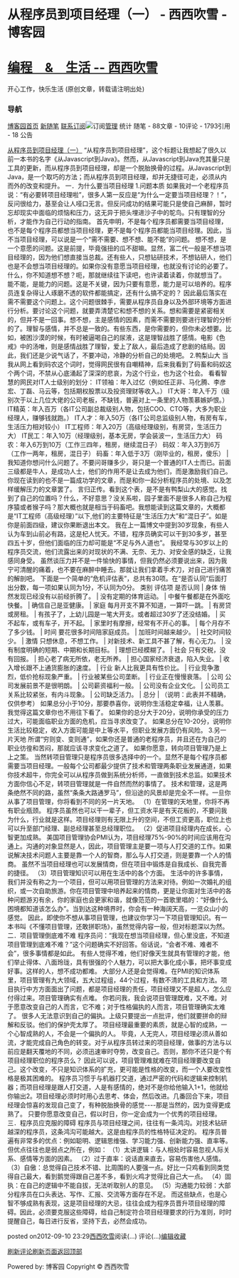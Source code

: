 
# 从程序员到项目经理（一） - 西西吹雪 - 博客园
# [编程　&　生活      --       西西吹雪](https://www.cnblogs.com/watsonyin/)
开心工作，快乐生活  (原创文章，转载请注明出处)

### 导航
[博客园](https://www.cnblogs.com/)[首页](https://www.cnblogs.com/watsonyin/)
[新随笔](https://i.cnblogs.com/EditPosts.aspx?opt=1)
[联系](https://msg.cnblogs.com/send/%E8%A5%BF%E8%A5%BF%E5%90%B9%E9%9B%AA)[订阅](https://www.cnblogs.com/watsonyin/rss)![订阅](//www.cnblogs.com/images/xml.gif)[管理](https://i.cnblogs.com/)
统计
随笔 -		88文章 -		10评论 -		1793引用 -		18
公告

[从程序员到项目经理（一）](https://www.cnblogs.com/watsonyin/archive/2012/09/10/2679528.html)
“从程序员到项目经理”，这个标题让我想起了很久以前一本书的名字《从Javascript到Java》。然而，从Javascript到Java充其量只是工具的更新，而从程序员到项目经理，却是一个脱胎换骨的过程。从Javascript到Java，是一个取巧的方法；而从程序员到项目经理，却并无捷径可走，必须从内而外的改变和提升。
一．为什么要当项目经理
1.问题本质
如果我对一个老程序员说：“有必要转项目经理啦”，很多人第一反应是“为什么一定要当项目经理？！”，反问很给力，基至会让人哑口无言。但反问成功的结果可能只是使自己麻醉，暂时忘却现实中面临的烦恼和压力，这无异于把头埋进沙子中的鸵鸟。只有理智的分析，才能作为自己行动的指南。
首先申明，不是每个程序员都需要当项目经理，也不是每个程序员都想当项目经理，更不是每个程序员都能当项目经理。因此，当不当项目经理，可以说是一个“需不需要、想不想、能不能”的问题。
想不想，是一个意愿的问题。这是前提，毕竟强扭的瓜不甜嘛。显然，富二代一般是不想当项目经理的，因为他们想直接当总裁。还有些人，只想钻研技术，不想钻研人，他们也是不会想当项目经理的。如果你没有意愿当项目经理，也就没有讨论的必要了。什么，你不知道想不想？呃，那就继续往下读吧，也许读着读着，你就想当了。
能不能，是能力的问题。这是不关键，因为只要有意愿，能力是可以培养的。程序员连复杂得让人琢磨不透的软件都能搞定，还有什么搞不定的？
因此最后落实在需不需要这个问题上。这个问题很棘手，需要从程序员自身以及外部环境等方面进行分析。要讨论这个问题，就要弄清楚它和想不想的关系。想和需要是紧密相关的，但并不是一回事。想不想，主是感情的因素，而需不需要则要进行理智的分析的了。理智与感情，并不总是一致的。有些东西，是你需要的，但你未必想要。比如，被困沙漠的时候，有时被逼喝自己的尿液，这是理智战胜了感情。电影《色戒》中的汤唯，则是感情战胜了理智，爱上了敌人，最后造成了悲剧的结局。因此，我们还是少说气话了，不要冲动，冷静的分析自己的处境吧。
2.鸭梨山大
当我从网上看到码农这个词时，觉得网民很有自嘲精神，后来我看到了码畜和码奴这个两个词，不禁从心底涌起了深深的悲哀，为这个行业，也为这个社会。
看看智慧的网民对IT人士级别的划分：
IT领袖：年入过亿（例如任正非、马化腾、李彦宏、丁磊、马云等，包括期权股票以及投资理财等收入。）
IT大哥：年入千万（级别次于以上几位大佬的公司老板，不缺钱，普遍对上一条里的人物羡慕嫉妒恨。）
IT精英：年入百万（各IT公司副总裁级别人物，包括COO、CTO等，大多为职业经理人，赚够钱就跑。）
IT人才：年入50万（各IT公司总监级别人物，有房有车，生活压力相对较小）
IT工程师：年入20万（高级经理级别，有房贷，生活压力大）
IT民工：年入10万（经理级别，基本无房，学会装波一，生活压力大）
码农：年入6万到10万（工作三四年，租房，继续混日子）
码奴：年入3万到6万（工作一两年，租房，混日子）
码畜：年入低于3万（刚毕业的，租房，傻乐）
|
我知道你想问什么问题了。不要问哥赚多少，哥只是一个普通的IT人士而已。前面三级都是牛人，是成功人士，他们的作用不是让去成为他们，而是激励我们自己。你现在读到的也不是一篇成功学的文章，而是和你一起分析程序员的处境、以及怎样缓解压力的文章罢了。
言归正传。看到这个表，是不是有鸭梨山大的感觉。找到了自己的位置吗？什么，不好意思？没关系啦，园子里面不是很多人称自己为程序猿或者猴子吗？那大概也就是相当于码畜吧。我想能读到这篇文章的，大概都是“IT工程师（高级经理）”以下,他们的主要特征是“生活压力大”和“混日子”。如是你是前面四级，建议你果断退出本文。
我在上一篇博文中提到30岁现象，有些人认为车到山前必有路，这是杞人忧天。不错，程序员确实可以干到30多岁，甚至四五十岁，但他们面临的压力却可能是“不足与外人道也”。
我经常与30岁以上的程序员交流，他们流露出来的对现状的不满、无奈、无力、对安全感的缺乏，让我感同身受。
虽然谈压力并不是一件愉快的事情，但我仍然必须要说出来，因为我宁可清醒的痛着，也不要在麻醉中睡去。那就让我们拿着手术刀，对自己进行痛苦的解剖吧。
下面是一个简单的“危机评估表”，总共有30项。在“是否认同”后面打出分数，每一项如果认同为1分，不认同为0分。
类别
评估项
是否认同
|
身体
悄然发现已经没有以前经折腾了。
|
没有定期的体育运动。
|
中餐午餐都是在外面吃快餐。
|
确信自己是亚健康。
|
家庭
每月开支不算不知道，一算吓一跳。
|
有房贷或房租。
|
有孩子了，上幼儿园是一笔大开支。或者超过30岁了还没结婚。
|
买不起车，或有车子，开不起。
|
家里时有摩擦，经常有不开心的事。
|
每个月存不了多少钱。
|
时间
要花很多时间陪家庭成员。
|
加班时间越来越少。
|
社交时间较少。
|
激情
只想休息，不想工作。
|
对新技术、新工具不甚了解，有心无力。
|
没有制度明确的短期、中期和长期目标。
|
理想已经模糊了。
|
社会
只有交税，没有回报。
|
担心老了病无所依，老无所养。
|
担心国家经济衰退，陷入失业。
|
收入增长跟不上通货膨胀的速度。
|
行业
新人比我更具有性价比。
|
行业竞争激烈，低价抢标现象严重。
|
行业被某些公司垄断。
|
行业正在慢慢衰落。
|
公司
公司发展前景不是很明朗。
|
公司薪资福利一般。
|
公司没有企业文化。
|
公司员工关系比较紧张，有内斗现象。
|
公司缺乏活力。
|
总分
|
（说明：此表并不精确，仅供参考）
如果总分小于10分，那要恭喜你，说明你生活稳定幸福，让人羡慕。我觉得这篇文章你也不用往下看了。
如果你的总分大于20分，说明你承受的压力过大，可能面临职业方面的危机，应当寻求改变了。
如果总分在10-20分，说明你生活比较稳定，收入方面可能是中上等水平，但职业发展方面仍有风险。
3.另一片天地
所谓“穷则变、变则通”，如果你还是普通的老程序员，并且还在为自己的职业彷徨和苦闷，那就应该寻求变化之道了。
如果你愿意，转向项目管理乃是上上之策。
当然转项目管理只是程序员很多选择中的一个。显然不是每个程序员都需要当项目经理。一般每个公司都最少提供了技术和管理两条职业发展通道，如果你技术超牛，你完全可以从程序员做到系统分析师，一直做到技术总监。如果技术方面你信心不足，转项目管理就是一件自然而然的事情了。
技术和管理，这是两条绝然不同的路，虽然“条条大路通罗马”，但沿途的风景却是完全不一样。一旦你从事了项目管理，你将看到不同的另一片天地。
（1）在管理的天地里，你将不再有职业瓶颈。
程序员虽然也可以干一辈子，但工资水平是有天花板的，不要问我为什么，行业就是这样。项目经理则有无限上升的空间，不但工资更高，职位上也可以升至部门经理、副总经理甚至总经理职位。
（2）促进项目经理内在成长，心智更加成熟。
美国项目管理协会PMI认为，项目经理75%-90%的时间应该用在沟通上。沟通的对象显然是人，因此，项目管理主是要一项与人打交道的工作。如果说解决技术问题人主要是靠一个人的智商，那么与人打交道，则是要靠一个人的情商。
虽然不当项目经理也可以发展情商，但在项目中锻炼是自我成长、自我完善的捷径。
（3）项目管理知识可以用在生活中的各个方面。
生活中的许多事情，我们并没有称之为一个项目，但可以用项目管理的方法来对待。例如一次婚礼的组织，或一次自助旅游。你在项目管理中培养起来的情商，更是让你面对生活中的各种问题游刃有余，你的家庭也会更家和谐，就像范范的一首歌里唱的：“好像什么困境都知道该怎么办”。当到达这种境界时，你会有一种海阔天高，一览众山小的感觉。
因此，即使你不想从事项目管理，也建议你学习一下项目管理知识。有一本书叫《不懂项目管理，还敢拼职场》，虽然觉得内容一般，但对标题深以为然。
二．项目管理倒底难不难
程序员问：“我现在想当项目经理，但心里没底，不知道项目管理到底难不难？”这个问题确实不好回答。俗话说，“会者不难、难者不会”，很多事情都是如此。
有些人觉得不难，他们好像天生就具有管理的才能，他们举止得体、八面玲珑，具有很强的个人魅力，可以把大事化成小事，把坏事变成好事。这样的人，想不成功都难。
大部分人还是会觉得难。在PMI的知识体系里，项目管理有九大领域，五大过程组，44个过程，有数不清的工具和方法。项目执行中方方面面出了问题，都是项目经理的责任，项目经理又不是超人，怎么应付得过来。项目管理确实有点难。
你若问我，我会说项目管理既难，又不难。对于愿意改变自己的人而言，它不难；对于性格偏执的人而言，项目管理确实太难了。
很多人无法意识到自己的偏执。上级只要提出一点批评，他们就要拼命的辩解和反驳。他们的保护壳太厚了。
项目经理最重要的素质，就是心智的成熟，一个心智成熟的人，不会是一个偏执的人。
毕竟，人无完人，项目经理必须从善如流，才能完成自己角色的转变。对于从程序员转过来的项目经理，做事的方法与以前应是翻天覆地的不同，必须迅速审时夺势，改变自己。否则，那你不还只是个有项目经理职位的程序员么？
因此可以说，项目管理难就难在项目经理要改变自己。这个改变，不只是知识体系的扩充，更可能是性格的改变，而一个人要改变性格是极其困难的。
程序员习惯于与机器打交道，通过严密的代码和逻辑来控制机器；而项目经理是跟人打交道，人是有感情的，绝对不是你给他输入1+1，他就给你输出2。项目经理必须时时用心去思考、体会，然后改进。几番回合下来，项目经理会惊喜的发现自己变了，有种脱胎换骨的感觉----那是当然的，因为变得更成熟了。
只要你愿意改变自己，假以时日，你一定会成为一个优秀的项目经理。
三．程序员应克服的障碍
程序员与项目经理之间，往往有一条鸿沟。对技术钻研越深的程序员，这条鸿沟可能越大。这是由程序员的性格特征决定的。
程序员普遍有非常多的优点：例如聪明、逻辑思维强、学习能力强、创新能力强、直率等。但优点往往也是弱点之所在，例如：
（1）太讲逻辑：与人相处时容易忽视人际关系、感情等方面的因素。
（2）过于直率：说话直来直去，容易伤害他人感情。
（3）自傲：总觉得自己技术不错、比周围的人要强一点。好比一只鸡看到同类觉得自己最大，看到鹅觉得跟自己差不多，看到火鸡才觉得比自己大一点。
（4）固执：在自己的逻辑中不能自拔，无法听取别人的意见。
（5）沟通能力较弱：大部分程序员在口头表达、写作、汇报、交流等方面存在不足。
而这些缺点，也是心智不够成熟有表现，这是项目经理的大忌，往往会成为程序员晋升项目经理的障碍。因此，必须要克服这些障碍，给自己制定符合项目经理要求的行为准则，时时提醒自己，每日进行反省，坚持下去，必然会成功。





posted on2012-09-10 23:29[西西吹雪](https://www.cnblogs.com/watsonyin/)阅读(...) 评论(...)[编辑](https://i.cnblogs.com/EditPosts.aspx?postid=2679528)[收藏](#)


[刷新评论](javascript:void(0);)[刷新页面](#)[返回顶部](#top)






Powered by:
博客园
Copyright © 西西吹雪
